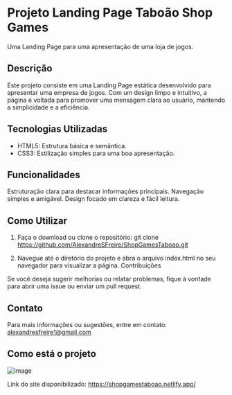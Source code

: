 # Projeto Landing Page Taboão Shop Games
Uma Landing Page para uma apresentação de uma loja de jogos.

## Descrição
Este projeto consiste em uma Landing Page estática desenvolvido para apresentar uma empresa de jogos. Com um design limpo e intuitivo, a página é voltada para promover uma mensagem clara ao usuário, mantendo a simplicidade e a eficiência.

## Tecnologias Utilizadas
- HTML5: Estrutura básica e semântica.
- CSS3: Estilização simples para uma boa apresentação.

## Funcionalidades
Estruturação clara para destacar informações principais.
Navegação simples e amigável.
Design focado em clareza e fácil leitura.

## Como Utilizar
1. Faça o download ou clone o repositório:
git clone https://github.com/AlexandreSFreire/ShopGamesTaboao.git

3. Navegue até o diretório do projeto e abra o arquivo index.html no seu navegador para visualizar a página.
Contribuições

Se você deseja sugerir melhorias ou relatar problemas, fique à vontade para abrir uma issue ou enviar um pull request.

## Contato
Para mais informações ou sugestões, entre em contato: alexandresfreire1@gmail.com

## Como está o projeto

![image](https://github.com/user-attachments/assets/aa58f7d1-89f8-4f82-a7e2-d74a18506a98)

Link do site disponibilizado: https://shopgamestaboao.netlify.app/
